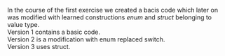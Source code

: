 In the course of the first exercise we created a bacis code which later on was modified with learned constructions <em>enum</em> and <em>struct</em> belonging to value type.<br/>
Version 1 contains a basic code.<br/>
Version 2 is a modification with enum replaced switch.<br/>
Version 3 uses struct.
